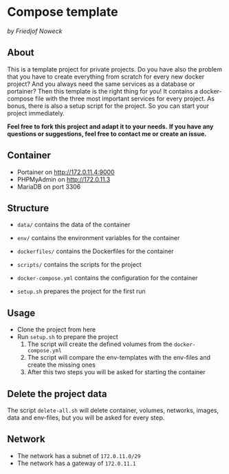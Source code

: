 # Compose template
_by Friedjof Noweck_

## About
This is a template project for private projects.
Do you have also the problem that you have to create everything from scratch for every new docker project?
And you always need the same services as a database or portainer?
Then this template is the right thing for you!
It contains a docker-compose file with the three most important services for every project.
As bonus, there is also a setup script for the project. So you can start your project immediately.

**Feel free to fork this project and adapt it to your needs.**
**If you have any questions or suggestions, feel free to contact me or create an issue.**

## Container
- Portainer on http://172.0.11.4:9000
- PHPMyAdmin on http://172.0.11.3
- MariaDB on port 3306

## Structure
- `data/` contains the data of the container
- `env/` contains the environment variables for the container
- `dockerfiles/` contains the Dockerfiles for the container
- `scripts/` contains the scripts for the project

- `docker-compose.yml` contains the configuration for the container
- `setup.sh` prepares the project for the first run

## Usage
- Clone the project from here
- Run `setup.sh` to prepare the project
  1. The script will create the defined volumes from the `docker-compose.yml`
  2. The script will compare the env-templates with the env-files and create the missing ones
  3. After this two steps you will be asked for starting the container

## Delete the project data
The script `delete-all.sh` will delete container, volumes, networks, images, data and env-files, but you will be asked for every step.

## Network
- The network has a subnet of `172.0.11.0/29`
- The network has a gateway of `172.0.11.1`